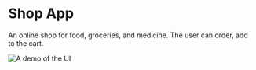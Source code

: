 # Shop App

An online shop for food, groceries, and medicine. The user can order, add to the cart.

![A demo of the UI](https://drive.google.com/file/d/1FUbpOVxSzFzO4JjfxNZQwcxIAjJk7bWt/view?usp=sharing)
